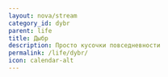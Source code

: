 ```yaml
---
layout: nova/stream
category_id: dybr
parent: life
title: Дыбр
description: Просто кусочки повседневности
permalink: /life/dybr/
icon: calendar-alt
---
```

